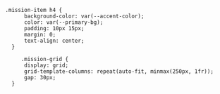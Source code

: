       .mission-item h4 {
            background-color: var(--accent-color);
            color: var(--primary-bg);
            padding: 10px 15px;
            margin: 0;
            text-align: center;
        }

           .mission-grid {
            display: grid;
            grid-template-columns: repeat(auto-fit, minmax(250px, 1fr));
            gap: 30px;
        }
        












